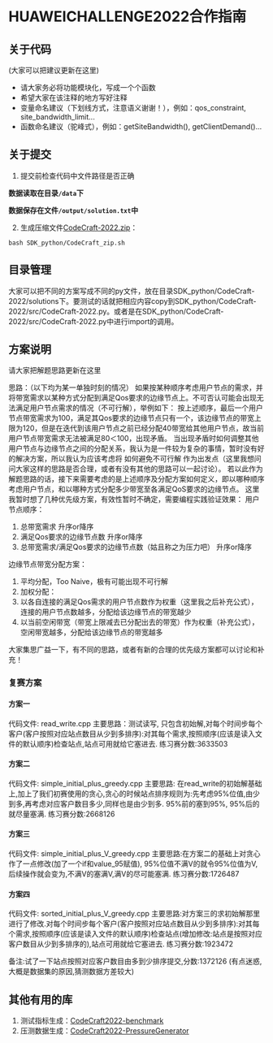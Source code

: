 # HUAWEICHALLENGE2022合作指南
## 关于代码
(大家可以把建议更新在这里)
- 请大家务必将功能模块化，写成一个个函数
- 希望大家在该注释的地方写好注释
- 变量命名建议（下划线方式，注意语义谢谢！），例如：qos_constraint, site_bandwidth_limit...
- 函数命名建议（驼峰式），例如：getSiteBandwidth(), getClientDemand()...

## 关于提交
1. 提交前检查代码中文件路径是否正确

**数据读取在目录`/data`下**

**数据保存在文件`/output/solution.txt`中**

2. 生成压缩文件[CodeCraft-2022.zip](SDK_python/CodeCraft-2022.zip)：
```
bash SDK_python/CodeCraft_zip.sh
```
## 目录管理
大家可以把不同的方案写成不同的py文件，放在目录SDK_python/CodeCraft-2022/solutions下。要测试的话就把相应内容copy到SDK_python/CodeCraft-2022/src/CodeCraft-2022.py。或者是在SDK_python/CodeCraft-2022/src/CodeCraft-2022.py中进行import的调用。

## 方案说明
请大家把解题思路更新在这里

思路：（以下均为某一单独时刻的情况）
如果按某种顺序考虑用户节点的需求，并将带宽需求以某种方式分配到满足Qos要求的边缘节点上。不可否认可能会出现无法满足用户节点需求的情况（不可行解），举例如下：
按上述顺序，最后一个用户节点带宽需求为100，满足其Qos要求的边缘节点只有一个，该边缘节点的带宽上限为120，但是在迭代到该用户节点之前已经分配40带宽给其他用户节点，故当前用户节点带宽需求无法被满足80＜100，出现矛盾。
当出现矛盾时如何调整其他用户节点与边缘节点之间的分配关系，我认为是一件较为复杂的事情，暂时没有好的解决方案，所以我认为应该考虑将 如何避免不可行解 作为出发点（这里我想问问大家这样的思路是否合理，或者有没有其他的思路可以一起讨论）。
若以此作为解题思路的话，接下来需要考虑的是上述顺序及分配方案如何定义，即以哪种顺序考虑用户节点，和以哪种方式分配多少带宽至各满足QoS要求的边缘节点。
这里我暂时想了几种优先级方案，有效性暂时不确定，需要编程实践验证效果：
用户节点顺序：
1. 总带宽需求 升序or降序
2. 满足Qos要求的边缘节点数 升序or降序
3. 总带宽需求/满足Qos要求的边缘节点数（姑且称之为压力吧） 升序or降序

边缘节点带宽分配方案：
1. 平均分配，Too Naive，极有可能出现不可行解
2. 加权分配：
1. 以各自连接的满足Qos需求的用户节点数作为权重（这里我之后补充公式），连接的用户节点数越多，分配给该边缘节点的带宽越少
2. 以当前空闲带宽（带宽上限减去已分配出去的带宽）作为权重（补充公式），空闲带宽越多，分配给该边缘节点的带宽越多

大家集思广益一下，有不同的思路，或者有新的合理的优先级方案都可以讨论和补充！


### 复赛方案
#### 方案一
代码文件: read_write.cpp
主要思路：测试读写, 只包含初始解,对每个时间步每个客户(客户按照对应站点数目从少到多排序):对其每个需求,按照顺序(应该是读入文件的默认顺序)检查站点,站点可用就给它塞进去.
练习赛分数:3633503

#### 方案二
代码文件: simple_initial_plus_greedy.cpp
主要思路: 在read_write的初始解基础上,加上了我们初赛使用的贪心,贪心的时候站点排序规则为:先考虑95%位值,由少到多,再考虑对应客户数目多少,同样也是由少到多. 95%前的塞到95%, 95%后的就尽量塞满.
练习赛分数:2668126

#### 方案三
代码文件: simple_initial_plus_V_greedy.cpp
主要思路:在方案二的基础上对贪心作了一点修改(加了一个if和value_95赋值), 95%位值不满V的就令95%位值为V,后续操作就会变为,不满V的塞满V,满V的尽可能塞满.
练习赛分数:1726487

#### 方案四
代码文件: sorted_initial_plus_V_greedy.cpp
主要思路:对方案三的求初始解那里进行了修改.对每个时间步每个客户(客户按照对应站点数目从少到多排序):对其每个需求,按照顺序(应该是读入文件的默认顺序)检查站点(增加修改:站点是按照对应客户数目从少到多排序的),站点可用就给它塞进去.
练习赛分数:1923472

备注:试了一下站点按照对应客户数目由多到少排序提交,分数:1372126
(有点迷惑,大概是数据集的原因,猜测数据方差较大)

## 其他有用的库
1. 测试指标生成：[CodeCraft2022-benchmark](https://github.com/diphosphane/CodeCraft2022-benchmark)
2. 压测数据生成：[CodeCraft2022-PressureGenerator](https://github.com/diphosphane/CodeCraft2022-PressureGenerator)

